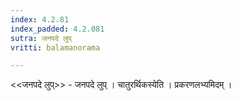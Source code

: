 ```yaml
---
index: 4.2.81
index_padded: 4.2.081
sutra: जनपदे लुप्‌
vritti: balamanorama

---
```

<<जनपदे लुप्>> - जनपदे लुप् । चातुरर्थिकस्येति । प्रकरणलभ्यमिदम् । 
